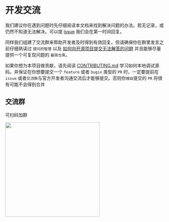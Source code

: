 # 开发交流

我们建议你在遇到问题时先仔细阅读本文档来找到解决问题的办法。若无记录，或仍然不知道无法解决。可以提 [issue](https://github.com/zhangyuang/ssr/issues) 我们会在第一时间回复。

同样我们组建了交流群来帮助开发者及时得到有效回复。但请确保你在群里发言之前仔细熟读过 `提问的智慧` 以及 [如何向开源项目提交无法解答的问题](https://zhuanlan.zhihu.com/p/25795393) 并且能够尽量提供一个可复现问题的 `最简仓库`。

如果你想为本项目做贡献，请先阅读 [CONTRIBUTING.md](https://github.com/zhangyuang/ssr/blob/dev/CONTRIBUTING.md) 学习如何本地调试源码。并保证在你想要提交一个 `feature` 或者 `bugix` 类型的 `PR` 时，一定要提前在 `issue` 或者`交流群`与官方开发者沟通交流后才能够提交。否则你`擅自`提交的 `PR` 将很有可能不会得到合并

## 交流群

可扫码加群

<div style="display:flex">
  <!-- <img src="https://res.wx.qq.com/op_res/7F1t4Z8yCHWilehbcFGjAj0yVn0URMiWBGVJa-TVu_eqw5IwUXA2kPYBnfX6YRHy0FVBB-yC6l0IEL02QTJkLg" style="width:300px"> -->
  <img src="https://res.wx.qq.com/op_res/QAMR2cMecWSBwvxF-zDR9Rt2TfALiULQ5SQbagHYpceeisESp-BCPUwEX9N8Ty2Xu6sGSHrU6PCJyaL7-Ry1Qw" style="width:300px">
</div>